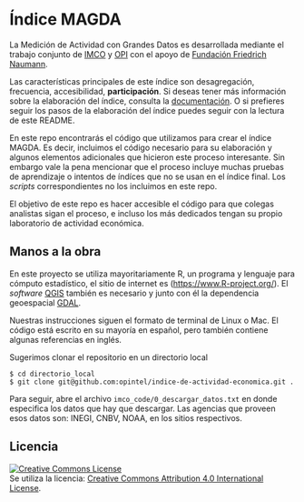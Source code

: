 
# Índice MAGDA
La Medición de Actividad con Grandes Datos es desarrollada mediante el trabajo conjunto de [IMCO](www.imco.org.mx) y [OPI](www.opi.la) con el apoyo de [Fundación Friedrich Naumann](http://www.la.fnst.org). 

Las características principales de este índice son desagregación, frecuencia, accesibilidad, **participación**.
Si deseas tener más información sobre la elaboración del índice, consulta la [documentación](visualization/ficha_tecnica/ficha_tecnica.pdf).  O si prefieres seguir los pasos de la elaboración del índice puedes seguir con la lectura de este README.   

En este repo encontrarás el código que utilizamos para crear el índice MAGDA.  Es decir, incluimos el código necesario para su elaboración y algunos elementos adicionales que hicieron este proceso interesante.  Sin embargo vale la pena mencionar que el proceso incluye muchas pruebas de aprendizaje o intentos de índíces que no se usan en el índice final.  Los _scripts_ correspondientes no los incluimos en este repo. 

El objetivo de este repo es hacer accesible el código para que colegas analistas sigan el proceso, e incluso los más dedicados tengan su propio laboratorio de actividad económica. 


## Manos a la obra

En este proyecto se utiliza mayoritariamente R, un programa y lenguaje para cómputo estadístico, el sitio de internet es (https://www.R-project.org/).  El _software_ [QGIS](http://www.qgis.org/en/site/) también es necesario y junto con él la dependencia geoespacial [GDAL](http://www.gdal.org/).

Nuestras instrucciones siguen el formato de terminal de Linux o Mac. El código está escrito en su mayoría en español, pero también contiene algunas referencias en inglés. 

Sugerimos clonar el repositorio en un directorio local
```
$ cd directorio_local
$ git clone git@github.com:opintel/indice-de-actividad-economica.git .
```

Para seguir, abre el archivo `imco_code/0_descargar_datos.txt` en donde especifica los datos que hay que descargar.  Las agencias que proveen esos datos son:  INEGI, CNBV, NOAA, en los sitios respectivos. 





## Licencia

<a rel="license" href="http://creativecommons.org/licenses/by/4.0/"><img alt="Creative Commons License" style="border-width:0" src="https://i.creativecommons.org/l/by/4.0/88x31.png" /></a><br />Se utiliza la licencia: <a rel="license" href="http://creativecommons.org/licenses/by/4.0/">Creative Commons Attribution 4.0 International License</a>.

